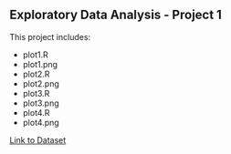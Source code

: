 ## Exploratory Data Analysis - Project 1

This project includes:
* plot1.R
* plot1.png
* plot2.R
* plot2.png
* plot3.R
* plot3.png
* plot4.R
* plot4.png

[Link to Dataset](https://d396qusza40orc.cloudfront.net/exdata%2Fdata%2Fhousehold_power_consumption.zip)

